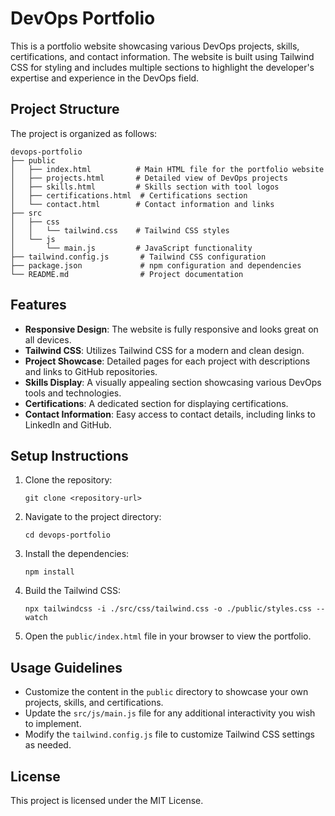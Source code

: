 # DevOps Portfolio

This is a portfolio website showcasing various DevOps projects, skills, certifications, and contact information. The website is built using Tailwind CSS for styling and includes multiple sections to highlight the developer's expertise and experience in the DevOps field.

## Project Structure

The project is organized as follows:

```
devops-portfolio
├── public
│   ├── index.html          # Main HTML file for the portfolio website
│   ├── projects.html       # Detailed view of DevOps projects
│   ├── skills.html         # Skills section with tool logos
│   ├── certifications.html  # Certifications section
│   └── contact.html        # Contact information and links
├── src
│   ├── css
│   │   └── tailwind.css    # Tailwind CSS styles
│   └── js
│       └── main.js         # JavaScript functionality
├── tailwind.config.js       # Tailwind CSS configuration
├── package.json             # npm configuration and dependencies
└── README.md                # Project documentation
```

## Features

- **Responsive Design**: The website is fully responsive and looks great on all devices.
- **Tailwind CSS**: Utilizes Tailwind CSS for a modern and clean design.
- **Project Showcase**: Detailed pages for each project with descriptions and links to GitHub repositories.
- **Skills Display**: A visually appealing section showcasing various DevOps tools and technologies.
- **Certifications**: A dedicated section for displaying certifications.
- **Contact Information**: Easy access to contact details, including links to LinkedIn and GitHub.

## Setup Instructions

1. Clone the repository:
   ```
   git clone <repository-url>
   ```

2. Navigate to the project directory:
   ```
   cd devops-portfolio
   ```

3. Install the dependencies:
   ```
   npm install
   ```

4. Build the Tailwind CSS:
   ```
   npx tailwindcss -i ./src/css/tailwind.css -o ./public/styles.css --watch
   ```

5. Open the `public/index.html` file in your browser to view the portfolio.

## Usage Guidelines

- Customize the content in the `public` directory to showcase your own projects, skills, and certifications.
- Update the `src/js/main.js` file for any additional interactivity you wish to implement.
- Modify the `tailwind.config.js` file to customize Tailwind CSS settings as needed.

## License

This project is licensed under the MIT License.